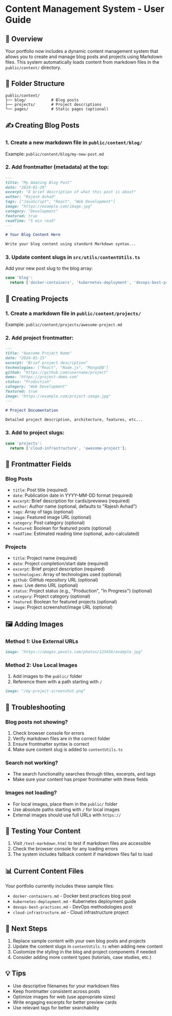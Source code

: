 # Content Management System - User Guide

## 📝 Overview

Your portfolio now includes a dynamic content management system that allows you to create and manage blog posts and projects using Markdown files. This system automatically loads content from markdown files in the `public/content/` directory.

## 📁 Folder Structure

```
public/content/
├── blog/           # Blog posts
├── projects/       # Project descriptions  
└── pages/          # Static pages (optional)
```

## ✍️ Creating Blog Posts

### 1. Create a new markdown file in `public/content/blog/`

Example: `public/content/blog/my-new-post.md`

### 2. Add frontmatter (metadata) at the top:

```markdown
---
title: "My Amazing Blog Post"
date: "2024-01-20"
excerpt: "A brief description of what this post is about"
author: "Rajesh Avhad"
tags: ["JavaScript", "React", "Web Development"]
image: "https://example.com/image.jpg"
category: "Development"
featured: true
readTime: "5 min read"
---

# Your Blog Content Here

Write your blog content using standard Markdown syntax...
```

### 3. Update content slugs in `src/utils/contentUtils.ts`

Add your new post slug to the blog array:

```typescript
case 'blog':
  return ['docker-containers', 'kubernetes-deployment', 'devops-best-practices', 'my-new-post'];
```

## 🚀 Creating Projects

### 1. Create a markdown file in `public/content/projects/`

Example: `public/content/projects/awesome-project.md`

### 2. Add project frontmatter:

```markdown
---
title: "Awesome Project Name"
date: "2024-01-15"
excerpt: "Brief project description"
technologies: ["React", "Node.js", "MongoDB"]
github: "https://github.com/username/project"
demo: "https://project-demo.com"
status: "Production"
category: "Web Development"
featured: true
image: "https://example.com/project-image.jpg"
---

# Project Documentation

Detailed project description, architecture, features, etc...
```

### 3. Add to project slugs:

```typescript
case 'projects':
  return ['cloud-infrastructure', 'awesome-project'];
```

## 🎨 Frontmatter Fields

### Blog Posts
- `title`: Post title (required)
- `date`: Publication date in YYYY-MM-DD format (required)
- `excerpt`: Brief description for cards/previews (required)
- `author`: Author name (optional, defaults to "Rajesh Avhad")
- `tags`: Array of tags (optional)
- `image`: Featured image URL (optional)
- `category`: Post category (optional)
- `featured`: Boolean for featured posts (optional)
- `readTime`: Estimated reading time (optional, auto-calculated)

### Projects
- `title`: Project name (required)
- `date`: Project completion/start date (required)
- `excerpt`: Brief project description (required)
- `technologies`: Array of technologies used (optional)
- `github`: GitHub repository URL (optional)
- `demo`: Live demo URL (optional)
- `status`: Project status (e.g., "Production", "In Progress") (optional)
- `category`: Project category (optional)
- `featured`: Boolean for featured projects (optional)
- `image`: Project screenshot/image URL (optional)

## 🖼️ Adding Images

### Method 1: Use External URLs
```markdown
image: "https://images.pexels.com/photos/123456/example.jpg"
```

### Method 2: Use Local Images
1. Add images to the `public/` folder
2. Reference them with a path starting with `/`
```markdown
image: "/my-project-screenshot.png"
```

## 🔧 Troubleshooting

### Blog posts not showing?
1. Check browser console for errors
2. Verify markdown files are in the correct folder
3. Ensure frontmatter syntax is correct
4. Make sure content slug is added to `contentUtils.ts`

### Search not working?
- The search functionality searches through titles, excerpts, and tags
- Make sure your content has proper frontmatter with these fields

### Images not loading?
- For local images, place them in the `public/` folder
- Use absolute paths starting with `/` for local images
- External images should use full URLs with `https://`

## 🎯 Testing Your Content

1. Visit `/test-markdown.html` to test if markdown files are accessible
2. Check the browser console for any loading errors
3. The system includes fallback content if markdown files fail to load

## 📊 Current Content Files

Your portfolio currently includes these sample files:
- `docker-containers.md` - Docker best practices blog post
- `kubernetes-deployment.md` - Kubernetes deployment guide
- `devops-best-practices.md` - DevOps methodologies post
- `cloud-infrastructure.md` - Cloud infrastructure project

## 🚀 Next Steps

1. Replace sample content with your own blog posts and projects
2. Update the content slugs in `contentUtils.ts` when adding new content
3. Customize the styling in the blog and project components if needed
4. Consider adding more content types (tutorials, case studies, etc.)

## 💡 Tips

- Use descriptive filenames for your markdown files
- Keep frontmatter consistent across posts
- Optimize images for web (use appropriate sizes)
- Write engaging excerpts for better preview cards
- Use relevant tags for better searchability